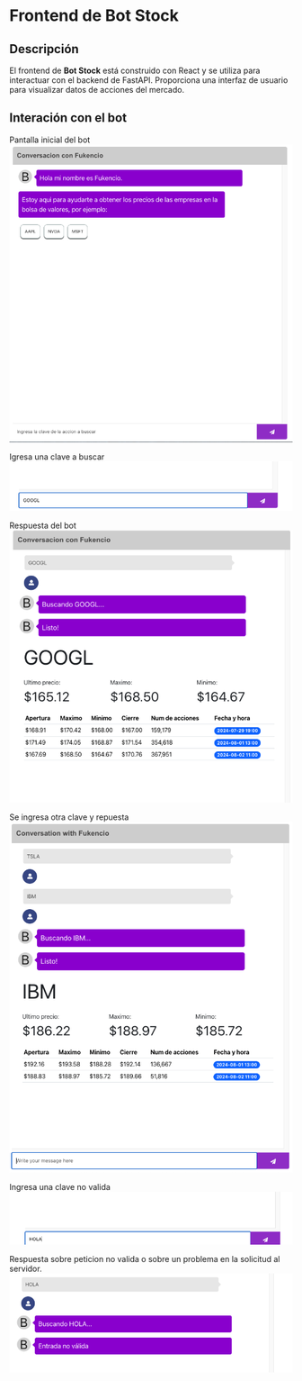 # Frontend de Bot Stock

## Descripción

El frontend de **Bot Stock** está construido con React y se utiliza para interactuar con el backend de FastAPI. Proporciona una interfaz de usuario para visualizar datos de acciones del mercado.

## Interación con el bot

Pantalla inicial del bot
![Pantalla inicial del bot](./docs/pantalla1.png)

Igresa una clave a buscar
![Ingresar una clave](./docs/clavevalida1.png)

Respuesta del bot
![Respuesta el bot](./docs/respuesta.png)

Se ingresa otra clave y repuesta
![Respuesta el bot 2](./docs/respuesta2.png)

Ingresa una clave no valida
![Se ingresa una clave no valida](./docs/clavenovalida1.png)

Respuesta sobre peticion no valida o sobre un problema en la solicitud al servidor.
![Respuesta de una clave no valida](./docs/clavenovalida2.png)

